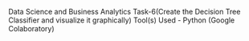 Data Science and Business Analytics Task-6(Create the Decision Tree Classifier and visualize it graphically) Tool(s) Used - Python (Google Colaboratory)
